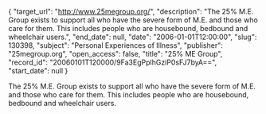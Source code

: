 {
  "target_url": "http://www.25megroup.org/", 
  "description": "The 25% M.E. Group exists to support all who have the severe form of M.E. and those who care for them.  This includes people who are housebound, bedbound and wheelchair users.", 
  "end_date": null, 
  "date": "2006-01-01T12:00:00", 
  "slug": 130398, 
  "subject": "Personal Experiences of Illness", 
  "publisher": "25megroup.org", 
  "open_access": false, 
  "title": "25% ME Group", 
  "record_id": "20060101T120000/9Fa3EgPplhGziP0sFJ7byA==", 
  "start_date": null
}

The 25% M.E. Group exists to support all who have the severe form of M.E. and those who care for them.  This includes people who are housebound, bedbound and wheelchair users.